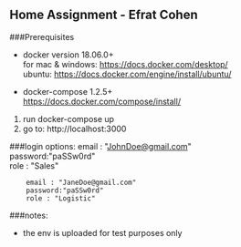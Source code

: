 
## Home Assignment - Efrat Cohen

###Prerequisites

- docker version 18.06.0+  
    for mac & windows: 
    https://docs.docker.com/desktop/  
    ubuntu:
    https://docs.docker.com/engine/install/ubuntu/

- docker-compose 1.2.5+  
https://docs.docker.com/compose/install/

1. run docker-compose up 
2. go to: http://localhost:3000

###login options:
        email : "JohnDoe@gmail.com"  
        password:"paSSw0rd"  
        role : "Sales"  

        email : "JaneDoe@gmail.com"  
        password:"paSSw0rd"  
        role : "Logistic"  
        
###notes:
- the env is uploaded for test purposes only










